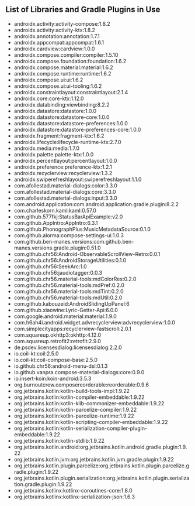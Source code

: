## List of Libraries and Gradle Plugins in Use

- androidx.activity:activity-compose:1.8.2
- androidx.activity:activity-ktx:1.8.2
- androidx.annotation:annotation:1.7.1
- androidx.appcompat:appcompat:1.6.1
- androidx.cardview:cardview:1.0.0
- androidx.compose.compiler:compiler:1.5.10
- androidx.compose.foundation:foundation:1.6.2
- androidx.compose.material:material:1.6.2
- androidx.compose.runtime:runtime:1.6.2
- androidx.compose.ui:ui:1.6.2
- androidx.compose.ui:ui-tooling:1.6.2
- androidx.constraintlayout:constraintlayout:2.1.4
- androidx.core:core-ktx:1.12.0
- androidx.databinding:viewbinding:8.2.2
- androidx.datastore:datastore:1.0.0
- androidx.datastore:datastore-core:1.0.0
- androidx.datastore:datastore-preferences:1.0.0
- androidx.datastore:datastore-preferences-core:1.0.0
- androidx.fragment:fragment-ktx:1.6.2
- androidx.lifecycle:lifecycle-runtime-ktx:2.7.0
- androidx.media:media:1.7.0
- androidx.palette:palette-ktx:1.0.0
- androidx.percentlayout:percentlayout:1.0.0
- androidx.preference:preference-ktx:1.2.1
- androidx.recyclerview:recyclerview:1.3.2
- androidx.swiperefreshlayout:swiperefreshlayout:1.1.0
- com.afollestad.material-dialogs:color:3.3.0
- com.afollestad.material-dialogs:core:3.3.0
- com.afollestad.material-dialogs:input:3.3.0
- com.android.application:com.android.application.gradle.plugin:8.2.2
- com.charleskorn.kaml:kaml:0.57.0
- com.github.577fkj:StatusBarApiExample:v2.0
- com.github.AppIntro:AppIntro:6.3.1
- com.github.PhonographPlus:MusicMetadataSource:0.1.0
- com.github.alorma:compose-settings-ui:1.0.3
- com.github.ben-manes.versions:com.github.ben-manes.versions.gradle.plugin:0.51.0
- com.github.chr56:Android-ObservableScrollView-Retro:0.0.1
- com.github.chr56:AndroidStorageUtilities:0.1.0
- com.github.chr56:SeekArc:1.0
- com.github.chr56:jaudiotagger:0.0.3
- com.github.chr56.material-tools:mdColorRes:0.2.0
- com.github.chr56.material-tools:mdPref:0.2.0
- com.github.chr56.material-tools:mdTint:0.2.0
- com.github.chr56.material-tools:mdUtil:0.2.0
- com.github.kabouzeid:AndroidSlidingUpPanel:6
- com.github.xiaowine:Lyric-Getter-Api:6.0.0
- com.google.android.material:material:1.9.0
- com.h6ah4i.android.widget.advrecyclerview:advrecyclerview:1.0.0
- com.simplecityapps:recyclerview-fastscroll:2.0.1
- com.squareup.okhttp3:okhttp:4.12.0
- com.squareup.retrofit2:retrofit:2.9.0
- de.psdev.licensesdialog:licensesdialog:2.2.0
- io.coil-kt:coil:2.5.0
- io.coil-kt:coil-compose-base:2.5.0
- io.github.chr56:android-menu-dsl:0.1.3
- io.github.vanpra.compose-material-dialogs:core:0.9.0
- io.insert-koin:koin-android:3.5.3
- org.burnoutcrew.composereorderable:reorderable:0.9.6
- org.jetbrains.kotlin:kotlin-build-tools-impl:1.9.22
- org.jetbrains.kotlin:kotlin-compiler-embeddable:1.9.22
- org.jetbrains.kotlin:kotlin-klib-commonizer-embeddable:1.9.22
- org.jetbrains.kotlin:kotlin-parcelize-compiler:1.9.22
- org.jetbrains.kotlin:kotlin-parcelize-runtime:1.9.22
- org.jetbrains.kotlin:kotlin-scripting-compiler-embeddable:1.9.22
- org.jetbrains.kotlin:kotlin-serialization-compiler-plugin-embeddable:1.9.22
- org.jetbrains.kotlin:kotlin-stdlib:1.9.22
- org.jetbrains.kotlin.android:org.jetbrains.kotlin.android.gradle.plugin:1.9.22
- org.jetbrains.kotlin.jvm:org.jetbrains.kotlin.jvm.gradle.plugin:1.9.22
- org.jetbrains.kotlin.plugin.parcelize:org.jetbrains.kotlin.plugin.parcelize.gradle.plugin:1.9.22
- org.jetbrains.kotlin.plugin.serialization:org.jetbrains.kotlin.plugin.serialization.gradle.plugin:1.9.22
- org.jetbrains.kotlinx:kotlinx-coroutines-core:1.8.0
- org.jetbrains.kotlinx:kotlinx-serialization-json:1.6.3